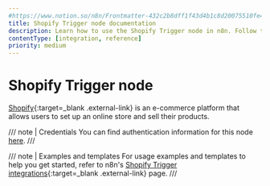 ```yaml
---
#https://www.notion.so/n8n/Frontmatter-432c2b8dff1f43d4b1c8d20075510fe4
title: Shopify Trigger node documentation
description: Learn how to use the Shopify Trigger node in n8n. Follow technical documentation to integrate Shopify Trigger node into your workflows.
contentType: [integration, reference]
priority: medium
---
```


# Shopify Trigger node

[Shopify](https://www.shopify.com/){:target=_blank .external-link} is an e-commerce platform that allows users to set up an online store and sell their products.

/// note | Credentials
You can find authentication information for this node [here](/integrations/builtin/credentials/shopify/).
///

///  note  | Examples and templates
For usage examples and templates to help you get started, refer to n8n's [Shopify Trigger integrations](https://n8n.io/integrations/shopify-trigger/){:target=_blank .external-link} page.
///
